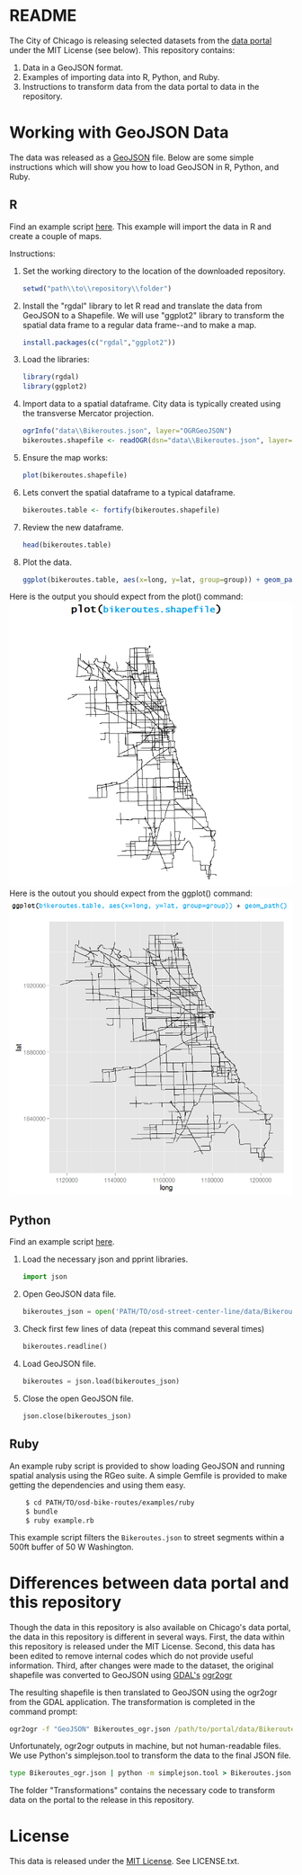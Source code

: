 README
======
The City of Chicago is releasing selected datasets from the [data portal](http://data.cityofchicago.org, 'Chicago Data Portal') under the MIT License (see below). This repository contains:
1. Data in a GeoJSON format.
2. Examples of importing data into R, Python, and Ruby.
3. Instructions to transform data from the data portal to data in the repository.

Working with GeoJSON Data
=========================
The data was released as a [GeoJSON](http://www.geojson.org/geojson-spec.html) file. Below are some simple instructions which will show you how to load GeoJSON in R, Python, and Ruby.

R
---
Find an example script [here](/examples/Importing%20GeoJSON%20R%20Demo.R, 'Importing GeoJSON data to R'). This example will import the data in R and create a couple of maps.

Instructions:

1. Set the working directory to the location of the downloaded repository.
    ```r
    setwd("path\\to\\repository\\folder")
    ```

2. Install the "rgdal" library to let R read and translate the data from GeoJSON to a Shapefile. We will use "ggplot2" library to transform the spatial data frame to a regular data frame--and to make a map.
    
    ```r
    install.packages(c("rgdal","ggplot2"))
    ```

3. Load the libraries:
    ```r
    library(rgdal)
    library(ggplot2)
    ```

4. Import data to a spatial dataframe. City data is typically created using the transverse Mercator projection.
    ```r
    ogrInfo("data\\Bikeroutes.json", layer="OGRGeoJSON")
    bikeroutes.shapefile <- readOGR(dsn="data\\Bikeroutes.json", layer="OGRGeoJSON", p4s="+proj=tmerc +ellps=WGS84")
    ```

5. Ensure the map works:
    ```r
    plot(bikeroutes.shapefile)
    ```

6. Lets convert the spatial dataframe to a typical dataframe.
    ```r
    bikeroutes.table <- fortify(bikeroutes.shapefile)
    ```

7. Review the new dataframe.
    ```r
    head(bikeroutes.table)
    ```

8. Plot the data.
    ```r
    ggplot(bikeroutes.table, aes(x=long, y=lat, group=group)) + geom_path()
    ```

Here is the output you should expect from the plot() command:
![plot(bikeroutes.shapefile)](/examples/R-plot-bike-routes.png)
Here is the outout you should expect from the ggplot() command:
![ggplot(bikeroutes.df, aes(x=long, y=lat, group=group))+geom_path()](/examples/R-ggplot-bike-routes.png)
    
Python
------
Find an example script [here](/examples/Importing%20GeoJSON%20Python%20Demo.py, 'Importing GeoJSON data to Python Demo').

1. Load the necessary json and pprint libraries.
	```python
	import json
	```

2. Open GeoJSON data file.
	```python
	bikeroutes_json = open('PATH/TO/osd-street-center-line/data/Bikeroutes.json', 'r')
	```

3. Check first few lines of data (repeat this command several times)
    ```python
    bikeroutes.readline()
    ```

4. Load GeoJSON file.
	```python
	bikeroutes = json.load(bikeroutes_json)
	```

5. Close the open GeoJSON file.
	```python
	json.close(bikeroutes_json)
	```

Ruby
----

An example ruby script is provided to show loading GeoJSON and running spatial analysis using the RGeo suite. A simple Gemfile is provided to make getting the dependencies and using them easy.

        $ cd PATH/TO/osd-bike-routes/examples/ruby
        $ bundle
        $ ruby example.rb

This example script filters the `Bikeroutes.json` to street segments within a 500ft buffer of 50 W Washington.


Differences between data portal and this repository
===================================================
Though the data in this repository is also available on Chicago's data portal, the data in this repository is different in several ways. First, the data within this repository is released under the MIT License. Second, this data has been edited to remove internal codes which do not provide useful information. Third, after changes were made to the dataset, the original shapefile was converted to GeoJSON using [GDAL's](http://www.gdal.org/, 'Geospatial Data Abstraction Library') [ogr2ogr](http://www.gdal.org/ogr2ogr.html)

The resulting shapefile is then translated to GeoJSON using the ogr2ogr from the GDAL application. The transformation is completed in the command prompt:
```bat
ogr2ogr -f "GeoJSON" Bikeroutes_ogr.json /path/to/portal/data/Bikeroutes3.shp
```
Unfortunately, ogr2ogr outputs in machine, but not human-readable files. We use Python's simplejson.tool to transform the data to the final JSON file.
```bat
type Bikeroutes_ogr.json | python -m simplejson.tool > Bikeroutes.json
```

The folder "Transformations" contains the necessary code to transform data on the portal to the release in this repository.

License
=======
This data is released under the [MIT License](http://opensource.org/licenses/MIT, 'MIT License'). See LICENSE.txt.